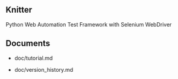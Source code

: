 Knitter
--------------------------------------------

Python Web Automation Test Framework with Selenium WebDriver



Documents
--------------------------------------------

+ doc/tutorial.md

+ doc/version_history.md














